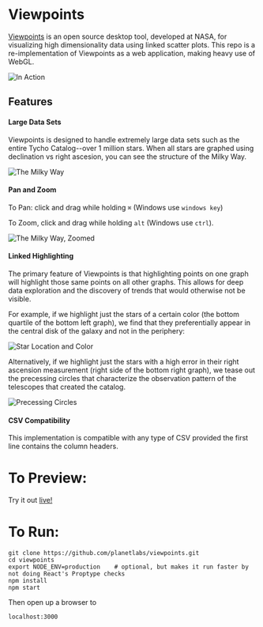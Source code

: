 # Viewpoints
[Viewpoints](http://iopscience.iop.org/article/10.1086/657902/pdf) is an open source desktop tool, developed at NASA, for visualizing high dimensionality data using linked scatter plots. This repo is a re-implementation of Viewpoints as a web application, making heavy use of WebGL.

![In Action](http://i.imgur.com/h8ARjzU.gif "In Action")

## Features

#### Large Data Sets
Viewpoints is designed to handle extremely large data sets such as the entire Tycho Catalog--over 1 million stars. When all stars are graphed using declination vs right ascesion, you can see the structure of the Milky Way.

![The Milky Way](http://i.imgur.com/dsUIqva.jpg "The Milky Way")

#### Pan and Zoom

To Pan: click and drag while holding `⌘` (Windows use `windows key`)

To Zoom, click and drag while holding `alt` (Windows use `ctrl`).

![The Milky Way, Zoomed](http://i.imgur.com/ep58Wi4.jpg "The Milky Way, Zoomed")


#### Linked Highlighting

The primary feature of Viewpoints is that highlighting points on one graph will highlight those same points on all other graphs. This allows for deep data exploration and the discovery of trends that would otherwise not be visible.

For example, if we highlight just the stars of a certain color (the bottom quartile of the bottom left graph), we find that they preferentially appear in the central disk of the galaxy and not in the periphery:

![Star Location and Color](http://i.imgur.com/EylXYCM.jpg "Star Location and Color")

Alternatively, if we highlight just the stars with a high error in their right ascension measurement (right side of the bottom right graph), we tease out the precessing circles that characterize the observation pattern of the telescopes that created the catalog.

![Precessing Circles](http://i.imgur.com/aS3uQT4.jpg "Precessing Circles")

#### CSV Compatibility

This implementation is compatible with any type of CSV provided the first line contains the column headers.

# To Preview:

Try it out [live!](https://planetlabs.github.io/viewpoints/)

# To Run:

```
git clone https://github.com/planetlabs/viewpoints.git
cd viewpoints
export NODE_ENV=production    # optional, but makes it run faster by not doing React's Proptype checks
npm install
npm start
```
Then open up a browser to
```
localhost:3000
```

